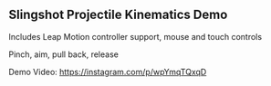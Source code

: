 ## Slingshot Projectile Kinematics Demo

Includes Leap Motion controller support, mouse and touch controls

Pinch, aim, pull back, release

Demo Video: https://instagram.com/p/wpYmqTQxqD